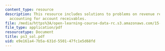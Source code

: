 ```yaml
---
content_type: resource
description: This resource includes solutions to problems on revenue recognition and
  accounting for account receivables.
file: /media/https%3A/open-learning-course-data-rc.s3.amazonaws.com/15-501-introduction-to-financial-and-managerial-accounting-spring-2004/e9e161a47b5a631d550147fc1e5d68fd_ps3_sol.pdf
file_type: application/pdf
resourcetype: Document
title: ps3_sol.pdf
uid: e9e161a4-7b5a-631d-5501-47fc1e5d68fd
---
```


